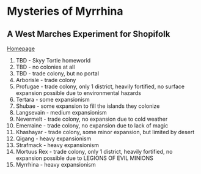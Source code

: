 #  Mysteries of Myrrhina
## A West Marches Experiment for Shopifolk

[Homepage](Home)

1. TBD - Skyy Tortle homeworld
1. TBD - no colonies at all
2. TBD - trade colony, but no portal
3. Arborisle - trade colony
4. Profugae - trade colony, only 1 district, heavily fortified, no surface expansion possible due to environmental hazards
5. Tertara - some expansionism
6. Shubae - some expansion to fill the islands they colonize
7. Langsevain - medium expansionism
8. Nevermelt - trade colony, no expansion due to cold weather
9. Emerraine - trade colony, no expansion due to lack of magic
10. Khashayar - trade colony, some minor expansion, but limited by desert
11. Qigang - heavy expansionism
12. Strafmack - heavy expansionism
13. Mortuus Rex - trade colony, only 1 district, heavily fortified, no expansion possible due to LEGIONS OF EVIL MINIONS
14. Myrrhina - heavy expansionism